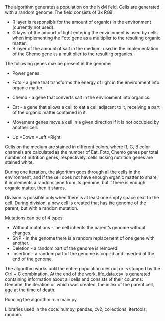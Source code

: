 The algorithm generates a population on the NxM field. Cells are generated with a random genome.
The field consists of 3x RGB:
  * R layer is responsible for the amount of organics in the environment (currently not used).
  * G layer of the amount of light entering the environment is used by cells when implementing the Foto gene as a multiplier to the resulting organic matter.
  * B layer of the amount of salt in the medium, used in the implementation of the Chemo gene as a multiplier to the resulting organics.

The following genes may be present in the genome:
* Power genes:
* Foto - a gene that transforms the energy of light in the environment into organic matter.
* Chemo - a gene that converts salt in the environment into organics.
* Eat - a gene that allows a cell to eat a cell adjacent to it, receiving a part of the organic matter contained in it.
  
* Movement genes move a cell in a given direction if it is not occupied by another cell:
* Up
*Down
  *Left
  *Right

Cells on the medium are stained in different colors, where R, G, B color channels are calculated as the number of Eat, Foto, Chemo genes per total number of nutrition genes, respectively. cells lacking nutrition genes are stained white.

During one iteration, the algorithm goes through all the cells in the environment, and if the cell does not have enough organic matter to share, it implements a random gene from its genome, but if there is enough organic matter, then it shares.

Division is possible only when there is at least one empty space next to the cell. During division, a new cell is created that has the genome of the parent, but with a random mutation.

Mutations can be of 4 types:
  * Without mutations - the cell inherits the parent's genome without changes.
  * SNP - in the genome there is a random replacement of one gene with another.
  * Deletion - a random part of the genome is removed.
  * Insertion - a random part of the genome is copied and inserted at the end of the genome.
  
The algorithm works until the entire population dies out or is stopped by the Ctrl + C combination. At the end of the work, life_data.csv is generated containing information about all cells and consists of their columns: Genome, the iteration on which was created, the index of the parent cell, age at the time of death.

Running the algorithm: run main.py


Libraries used in the code: numpy, pandas, cv2, collections, itertools, random. 

